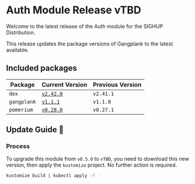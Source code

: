 # Auth Module Release vTBD

Welcome to the latest release of the Auth module for the SIGHUP Distribution.

This release updates the package versions of Gangplank to the latest available.

## Included packages

| Package     | Current Version                                                        | Previous Version |
| ----------- | ---------------------------------------------------------------------- | ---------------- |
| `dex`       | [`v2.42.0`](https://github.com/dexidp/dex/releases/tag/v2.42.0)        | `v2.41.1`        |
| `gangplank` | [`v1.1.1`](https://github.com/sighupio/gangplank/releases/tag/v1.1.1)  | `v1.1.0`         |
| `pomerium`  | [`v0.28.0`](https://github.com/pomerium/pomerium/releases/tag/v0.28.0) | `v0.27.1`        |

## Update Guide 🦮

### Process

To upgrade this module from `v0.5.0` to `vTBD`, you need to download this new version, then apply the `kustomize` project. No further action is required.

```bash
kustomize build | kubectl apply -f -
```
